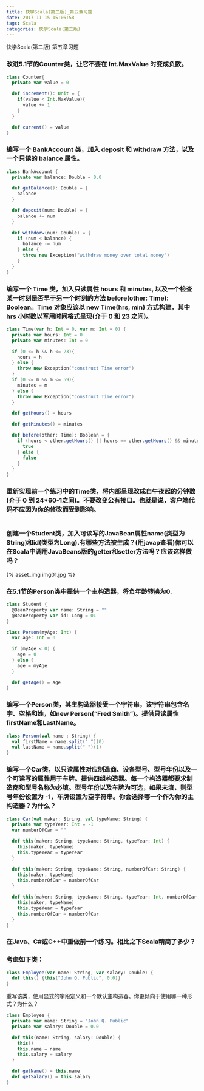 ```yaml
---
title: 快学Scala(第二版)_第五章习题
date: 2017-11-15 15:06:58
tags: Scala
categories: 快学Scala(第二版)
---
```


快学Scala(第二版) 第五章习题
<!-- more -->

### 改进5.1节的Counter类，让它不要在 Int.MaxValue 时变成负数。
```scala
class Counter{
  private var value = 0

  def increment(): Unit = {
    if(value < Int.MaxValue){
      value += 1
    }
  }

  def current() = value
}
```

### 编写一个 BankAccount 类，加入 deposit 和 withdraw 方法，以及一个只读的 balance 属性。
```scala
class BankAccount {
  private var balance: Double = 0.0

  def getBalance(): Double = {
    balance
  }

  def deposit(num: Double) = {
    balance += num
  }

  def withdorw(num: Double) = {
    if (num < balance) {
      balance -= num
    } else {
      throw new Exception("withdraw money over total money")
    }
  }
}
```

### 编写一个 Time 类，加入只读属性 hours 和 minutes, 以及一个检查某一时刻是否早于另一个时刻的方法 before(other: Time): Boolean。Time 对象应该以 new Time(hrs, min) 方式构建，其中 hrs 小时数以军用时间格式呈现(介于 0 和 23 之间)。
```scala
class Time(var h: Int = 0, var m: Int = 0) {
  private var hours: Int = 0
  private var minutes: Int = 0

  if (0 <= h && h <= 23){
    hours = h
  } else {
    throw new Exception("construct Time error")
  }
  if (0 <= m && m <= 59){
    minutes = m
  } else {
    throw new Exception("construct Time error")
  }

  def getHours() = hours

  def getMinutes() = minutes

  def before(other: Time): Boolean = {
    if (hours < other.getHours() || hours == other.getHours() && minutes < other.getMinutes()) {
      true
    } else {
      false
    }
  }
}
```

### 重新实现前一个练习中的Time类，将内部呈现改成自午夜起的分钟数(介于 0 到 24*60-1之间)。不要改变公有接口。也就是说，客户端代码不应因为你的修改而受到影响。
```scala

```

### 创建一个Student类，加入可读写的JavaBean属性name(类型为String)和id(类型为Long).有哪些方法被生成？(用javap查看)你可以在Scala中调用JavaBeans版的getter和setter方法吗？应该这样做吗？
{% asset_img img01.jpg %}

### 在5.1节的Person类中提供一个主构造器，将负年龄转换为0.
```scala
class Student {
  @BeanProperty var name: String = ""
  @BeanProperty var id: Long = 0L
}

class Person(myAge: Int) {
  var age: Int = 0

  if (myAge < 0) {
    age = 0
  } else {
    age = myAge
  }

  def getAge() = age
}
```

### 编写一个Person类，其主构造器接受一个字符串，该字符串包含名字、空格和姓，如new Person(“Fred Smith”)。提供只读属性firstName和LastName。
```scala
class Person(val name : String) {
  val firstName = name.split(" ")(0)
  val lastName = name.split(" ")(1)
}
```

### 编写一个Car类，以只读属性对应制造商、设备型号、型号年份以及一个可读写的属性用于车牌。提供四组构造器。每一个构造器都要求制造商和型号名称为必填。型号年份以及车牌为可选，如果未填，则型号年份设置为 -1，车牌设置为空字符串。你会选择哪一个作为你的主构造器？为什么？
```scala
class Car(val maker: String, val typeName: String) {
  private var typeYear: Int = -1
  var numberOfCar = ""

  def this(maker: String, typeName: String, typeYear: Int) {
    this(maker, typeName)
    this.typeYear = typeYear
  }

  def this(maker: String, typeName: String, numberOfCar: String) {
    this(maker, typeName)
    this.numberOfCar = numberOfCar
  }

  def this(maker: String, typeName: String, typeYear: Int, numberOfCar: String) {
    this(maker, typeName)
    this.typeYear = typeYear
    this.numberOfCar = numberOfCar
  }
}
```

### 在Java、C#或C++中重做前一个练习。相比之下Scala精简了多少？



### 考虑如下类：
```scala
class Employee(var name: String, var salary: Double) {
  def this() {this("John Q. Public", 0.0)}
}
```
重写该类，使用显式的字段定义和一个默认主构造器。你更倾向于使用哪一种形式？为什么？

```scala
class Employee {
  private var name: String = "John Q. Public"
  private var salary: Double = 0.0

  def this(name: String, salary: Double) {
    this()
    this.name = name
    this.salary = salary
  }

  def getName() = this.name
  def getSalary() = this.salary
}
```
